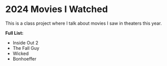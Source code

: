 # 2024 Movies I Watched

This is a class project where I talk about movies I saw in theaters this year.

__Full List:__
- Inside Out 2
- The Fall Guy
- Wicked
- Bonhoeffer